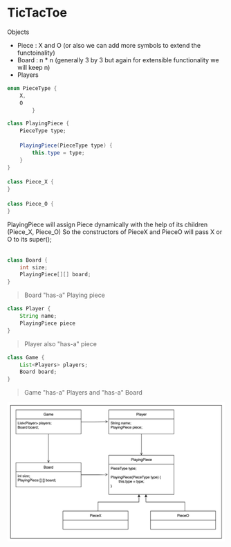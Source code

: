 # TicTacToe

Objects 

- Piece : X and O (or also we can add more symbols to extend the functoinality)
- Board : n * n (generally 3 by 3 but again for extensible functionality we will keep n)
- Players


```java
enum PieceType {
    X,
    O
        }
```

```java
class PlayingPiece {
    PieceType type;
    
    PlayingPiece(PieceType type) {
        this.type = type;
    }
}

class Piece_X {
}

class Piece_O {
}

```
PlayingPiece will assign Piece dynamically with the help of its children (Piece_X, Piece_O)
So the constructors of PieceX and PieceO will pass X or O to its super();

```java

class Board {
    int size;
    PlayingPiece[][] board;
}
```

> Board "has-a" Playing piece

```java
class Player {
    String name;
    PlayingPiece piece
}
```

> Player also "has-a" piece


```java
class Game {
    List<Players> players;
    Board board;
}
```

> Game "has-a" Players and "has-a" Board

![TicTacToe1.png](resources/TicTacToe1.png)